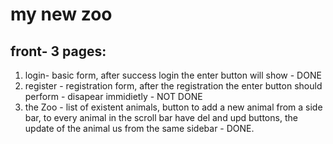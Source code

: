 # my new zoo

## front- 3 pages:
1. login- basic form, after success login the enter button will show - DONE
2. register - registration form, after the registration the enter button should perform - disapear immidietly - NOT DONE
3. the Zoo - list of existent animals, button to add a new animal from a side bar, to every animal in the scroll bar have del and upd buttons, the update of the animal us from the same sidebar - DONE.
